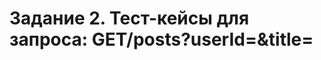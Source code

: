 # Задание 2. Тест-кейсы для запроса: GET/posts?userId=<id>&title=<title>

1.	Отсутствует значение параметра title. <br>
 <u>Шаги к исполнению:</u> выполнить запрос GET /posts?userId=5&title= 
Ожидаемый результат: возвращается пустой список.
 
2.	Отсутствуют значения обоих параметров.
Шаги к исполнению: выполнить запрос GET /posts?userId=&title= 
Ожидаемый результат: возвращается пустой список.

3.	userId больше максимально возможного integer в js.
Шаги к исполнению: выполнить запрос 
GET /posts?userId=9007199254740992&title=sed+ab+est+est
Ожидаемый результат: возвращается пустой список.

4.	 Строковые значения параметра userId.
Шаги к исполнению: выполнить запрос GET /posts?userId=four&title=sed+ab+est+est
Ожидаемый результат: возвращается пустой список.

5.	Десятичное число в качестве userId.
Шаги к исполнению: выполнить запрос GET /posts?userId=3,2&title=sed+ab+est+est
Ожидаемый результат: возвращается пустой список.
6.	Пробел в userId.
Шаги к исполнению: выполнить запрос 
GET /posts?userId=6%20&title=sit+vel+voluptatem+et+non+libero
Ожидаемый результат: Возвращается элемент, для которого userId=6, title=”sit vel voluptatem et non libero”:
{
    "userId": 6,
    "id": 55,
    "title": "sit vel voluptatem et non libero",
    "body": "debitis excepturi ea perferendis harum libero optio\neos accusamus cum fuga ut sapiente repudiandae\net ut incidunt omnis molestiae\nnihil ut eum odit"
  }
7.	Лишний пробел в начале или конце значения title.
Шаги к исполнению: выполнить запрос 
GET /posts?userId=7&title=%20repudiandae+ea+animi+iusto%20
Ожидаемый результат: Возвращается элемент, для которого userId=7, title=” repudiandae ea animi iusto”:
{
    "userId": 7,
    "id": 66,
    "title": "repudiandae ea animi iusto",
    "body": "officia veritatis tenetur vero qui itaque\nsint non ratione\nsed et ut asperiores iusto eos molestiae nostrum\nveritatis quibusdam et nemo iusto saepe"
 }
8.	Должна быть чувствительность к регистру.
Шаги к исполнению: выполнить запрос 
GET /posts?userId=9&title=SAPIENTE+OMNIS+FUGIT+EOS
Ожидаемый результат: Возвращается пустой список.
9.	Уязвимость к XSS-атакам.
Шаги к исполнению: выполнить запрос 
GET /posts?userId=1&title=<script>alert(123)</script>
Ожидаемый результат: Возвращается пустой список.

# Задание 3. Описание бага.

Описание: При осуществлении запроса GET/posts/postId с использованием валидного (т.е. number), но несуществующего postId в качестве ответа приходит ошибка 404 (страница не найдена).

Шаги по воспроизведению:
1. В адресную строку браузера ввести запрос: https://jsonplaceholder.typicode.com/posts/101
2. Нажать enter

Ожидаемый результат: {}

Фактический результат: 404 page not found

Комментарий: Стоит добавить в код условие, что в случае получения от сервера ответа с ошибкой клиента/сервера, должен возвращаться пустой список.
